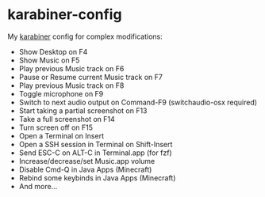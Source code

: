 # karabiner-config

My [karabiner](https://karabiner-elements.pqrs.org) config for complex modifications:

- Show Desktop on F4
- Show Music on F5
- Play previous Music track on F6
- Pause or Resume current Music track on F7
- Play previous Music track on F8
- Toggle microphone on F9
- Switch to next audio output on Command-F9 (switchaudio-osx required)
- Start taking a partial screenshot on F13
- Take a full screenshot on F14
- Turn screen off on F15
- Open a Terminal on Insert
- Open a SSH session in Terminal on Shift-Insert
- Send ESC-C on ALT-C in Terminal.app (for fzf)
- Increase/decrease/set Music.app volume
- Disable Cmd-Q in Java Apps (Minecraft)
- Rebind some keybinds in Java Apps (Minecraft)
- And more...
